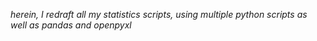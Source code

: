 *herein, I redraft all my statistics scripts, using multiple python scripts as well as pandas and openpyxl*

